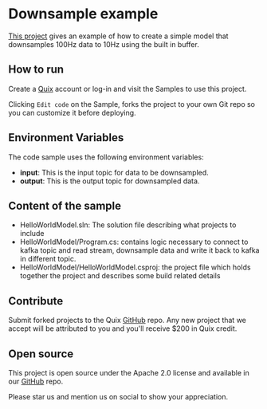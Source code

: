 # Downsample example

[This project](https://github.com/quixio/quix-samples/tree/main/csharp/transformations/downsample_example) gives an example of how to create a simple model that downsamples 100Hz data to 10Hz using the built in buffer.

## How to run

Create a [Quix](https://portal.platform.quix.ai/self-sign-up?xlink=github) account or log-in and visit the Samples to use this project.

Clicking `Edit code` on the Sample, forks the project to your own Git repo so you can customize it before deploying.

## Environment Variables

The code sample uses the following environment variables:

- **input**: This is the input topic for data to be downsampled.
- **output**: This is the output topic for downsampled data.

## Content of the sample
- HelloWorldModel.sln: The solution file describing what projects to include
- HelloWorldModel/Program.cs: contains logic necessary to connect to kafka topic and read stream, downsample data and write it back to kafka in different topic.
- HelloWorldModel/HelloWorldModel.csproj: the project file which holds together the project and describes some build related details

## Contribute

Submit forked projects to the Quix [GitHub](https://github.com/quixio/quix-samples) repo. Any new project that we accept will be attributed to you and you'll receive $200 in Quix credit.

## Open source

This project is open source under the Apache 2.0 license and available in our [GitHub](https://github.com/quixio/quix-samples) repo.

Please star us and mention us on social to show your appreciation.

